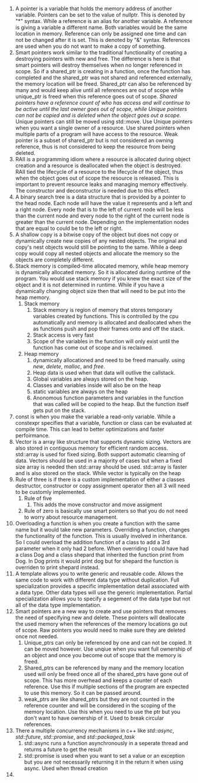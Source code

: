 1. A pointer is a variable that holds the memory address of another variable. Pointers can be set to the value of nullptr. This is denoted by "*" syntax. While a reference is an alias for another variable. A reference is giving a variable a different name. Both variables would be the same location in memory. Reference can only be assigned one time and can not be changed after it is set. This is denoted by "&" syntax. References are used when you do not want to make a copy of something.
2. Smart pointers work similar to the traditional functionality of creating a destroying pointers with new and free. The difference is here is that smart pointers will destroy themselves when no longer referenced in scope. So if a shared_ptr is creating in a function, once the function has completed and the shared_ptr was not shared and referenced externally, the memory location will be freed. Shared_ptr can also be referenced by many and would keep alive until all references are out of scope while unique_ptr is freed when this reference goes out of scope.  *Shared pointers have a reference count of who has access and will continue to be active until the last owner goes out of scope, while Unique pointers can not be copied and is deleted when the object goes out a scope.* Unique pointers can still be moved using std::move. Use Unique pointers when you want a single owner of a resource. Use shared pointers when multiple parts of a program will have access to the resource. Weak pointer is a subset of shared_ptr but is not considered an owning reference, thus is not considered to keep the resource from being deleted.
3. RAII is a programming idiom where a resource is allocated during object creation and a resource is deallocated when the object is destroyed. RAII tied the lifecycle of a resource to the lifecycle of the object, thus when the object goes out of scope the resource is released. This is important to prevent resource leaks and managing memory effectively. The constructor and deconstructor is needed due to this effect.
4. A binary search tree is a data structure that is provided by a pointer to the head node. Each node will have the value it represents and a left and a right node. Every node that is to the left of current node will be less than the current node and every node to the right of the current node is greater than the current node. Depending on the implementation nodes that are equal to could be to the left or right. 
5. A shallow copy is a bitwise copy of the object but does not copy or dynamically create new copies of any nested objects. The original and copy's nest objects would still be pointing to the same. While a deep copy would copy all nested objects and allocate the memory so the objects are completely different.
6. Stack memory is compiled-time allocated memory, while heap memory is dynamically allocated memory. So it is allocated during runtime of the program. You would use stack memory if you knew the exact size of the object and it is not determined in runtime. While if you have a dynamically changing object size then that will need to be put into the heap memory.
   1. Stack memory
      1. Stack memory is region of memory that stores temporary variables created by functions. This is controlled by the cpu automatically and memory is allocated and deallocated when the as functions push and pop their frames onto and off the stack.
      2. Stack access is very fast
      3. Scope of the variables in the function will only exist until the function has come out of scope and is reclaimed.
   2. Heap memory
      1. dynamically allocationed and need to be freed manually. using *new*, *delete*, *malloc*, and *free*.
      2. Heap data is used when that data will outlive the callstack.
      3. Global variables are always stored on the heap.
      4. Classes and variables inside will also be on the heap
      5. static variables are always on the heap
      6. Anonomous function parameters and variables in the function that was called will be copied to the heap. But the function itself gets put on the stack.
7. const is when you make the variable a read-only variable. While a constexpr specifies that a variable, function or class can be evaluated at compile time. This can lead to better optimizations and faster perfoirmance.
8. Vector is a array like structure that supports dynamic sizing. Vectors are also stored in contiguous memory for efficient random access. std::array is used for fixed sizing. Both support automatic clearning of data. Vectors should be used in a majority of cases but when a fixed size array is needed then std::array should be used. std::array is faster and is also stored on the stack. While vector is typically on the heap
9. Rule of three is if there is a custom implementation of either a classes destructor, constructor or copy assignment operator then all 3 will need to be customly implemented.
   1.  Rule of five
       1.  This adds the move constructor and move assigment 
   2.  Rule of zero is basically use smart pointers so that you do not need to worry about resource management.
10. Overloading a function is when you create a function with the same name but it would take new parameters. Overriding a function, changes the functionality of the function. This is usually involved in inheritance. So I could overload the addition function of a class to add a 3rd parameter when it only had 2 before. When overriding I could have had a class Dog and a class shepard that inherited the function print from Dog. In Dog prints it would print dog but for shepard the function is overriden to print shepard instead.
11. A template allows you to write generic and reusable code. Allows the same code to work with different data type without duplication. Full specialization provides a specific implementation detail associated with a data type. Other data types will use the generic implementation. Partial specialization allows you to specify a segement of the data type but not all of the data type implementation.
12. Smart pointers are a new way to create and use pointers that removes the need of specifying new and delete. These pointers will deallocate the used memory when the references of the memory locations go out of scope. Raw pointers you would need to make sure they are deleted once not needed.
    1.  Unique_ptrs can only be referenced by one and can not be copied. It can be moved however. Use unqiue when you want full ownership of an object and once you become out of scope that the memory is freed.
    2.  Shared_ptrs can be referenced by many and the memory location used will only be freed once all of the shared_ptrs have gone out of scope. This has more overhead and keeps a counter of each reference. Use this if multiple sections of the program are expected to use this memory. So it can be passed around.
    3.  weak_ptrs are like shared_ptrs but they are not counted in the reference counter and will be considered in the scoping of the memory location. Use this when you need to use the ptr but you don't want to have ownership of it. Used to break circular references.
13. There a multiple concurrency mechanisms in c++ like *std::async*, *std::future*, *std::promise*, and *std::packaged_task*
    1.  std::async runs a function asynchronously in a seperate thread and returns a future to get the result
    2.  std::promise is used when you want to set a value or an exception but you are not necessarily returning it in the return it when using async. Used when thread creation
14. 